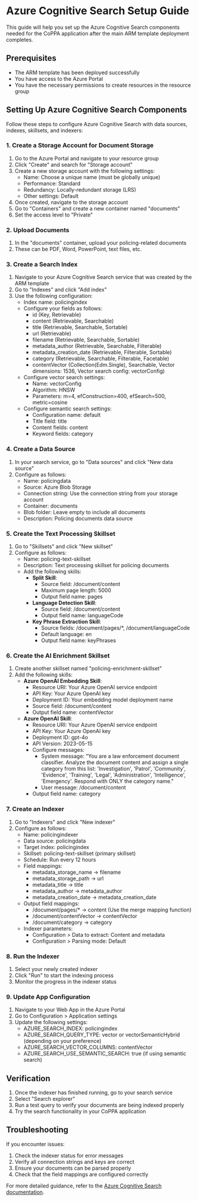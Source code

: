 # Azure Cognitive Search Setup Guide

This guide will help you set up the Azure Cognitive Search components needed for the CoPPA application after the main ARM template deployment completes.

## Prerequisites

- The ARM template has been deployed successfully
- You have access to the Azure Portal
- You have the necessary permissions to create resources in the resource group

## Setting Up Azure Cognitive Search Components

Follow these steps to configure Azure Cognitive Search with data sources, indexes, skillsets, and indexers:

### 1. Create a Storage Account for Document Storage

1. Go to the Azure Portal and navigate to your resource group
2. Click "Create" and search for "Storage account"
3. Create a new storage account with the following settings:
   - Name: Choose a unique name (must be globally unique)
   - Performance: Standard
   - Redundancy: Locally-redundant storage (LRS)
   - Other settings: Default
4. Once created, navigate to the storage account
5. Go to "Containers" and create a new container named "documents"
6. Set the access level to "Private"

### 2. Upload Documents

1. In the "documents" container, upload your policing-related documents
2. These can be PDF, Word, PowerPoint, text files, etc.

### 3. Create a Search Index

1. Navigate to your Azure Cognitive Search service that was created by the ARM template
2. Go to "Indexes" and click "Add index"
3. Use the following configuration:
   - Index name: policingindex
   - Configure your fields as follows:
     - id (Key, Retrievable)
     - content (Retrievable, Searchable)
     - title (Retrievable, Searchable, Sortable)
     - url (Retrievable)
     - filename (Retrievable, Searchable, Sortable)
     - metadata_author (Retrievable, Searchable, Filterable)
     - metadata_creation_date (Retrievable, Filterable, Sortable)
     - category (Retrievable, Searchable, Filterable, Facetable)
     - contentVector (Collection(Edm.Single), Searchable, Vector dimensions: 1536, Vector search config: vectorConfig)
   - Configure vector search settings:
     - Name: vectorConfig
     - Algorithm: HNSW
     - Parameters: m=4, efConstruction=400, efSearch=500, metric=cosine
   - Configure semantic search settings:
     - Configuration name: default
     - Title field: title
     - Content fields: content
     - Keyword fields: category

### 4. Create a Data Source

1. In your search service, go to "Data sources" and click "New data source"
2. Configure as follows:
   - Name: policingdata
   - Source: Azure Blob Storage
   - Connection string: Use the connection string from your storage account
   - Container: documents
   - Blob folder: Leave empty to include all documents
   - Description: Policing documents data source

### 5. Create the Text Processing Skillset

1. Go to "Skillsets" and click "New skillset"
2. Configure as follows:
   - Name: policing-text-skillset
   - Description: Text processing skillset for policing documents
   - Add the following skills:
     - **Split Skill**:
       - Source field: /document/content
       - Maximum page length: 5000
       - Output field name: pages
     - **Language Detection Skill**:
       - Source field: /document/content
       - Output field name: languageCode
     - **Key Phrase Extraction Skill**:
       - Source fields: /document/pages/*, /document/languageCode
       - Default language: en
       - Output field name: keyPhrases

### 6. Create the AI Enrichment Skillset

1. Create another skillset named "policing-enrichment-skillset"
2. Add the following skills:
   - **Azure OpenAI Embedding Skill**:
     - Resource URI: Your Azure OpenAI service endpoint
     - API Key: Your Azure OpenAI key
     - Deployment ID: Your embedding model deployment name
     - Source field: /document/content
     - Output field name: contentVector
   - **Azure OpenAI Skill**:
     - Resource URI: Your Azure OpenAI service endpoint
     - API Key: Your Azure OpenAI key
     - Deployment ID: gpt-4o
     - API Version: 2023-05-15
     - Configure messages:
       - System message: "You are a law enforcement document classifier. Analyze the document content and assign a single category from this list: 'Investigation', 'Patrol', 'Community', 'Evidence', 'Training', 'Legal', 'Administration', 'Intelligence', 'Emergency'. Respond with ONLY the category name."
       - User message: /document/content
     - Output field name: category

### 7. Create an Indexer

1. Go to "Indexers" and click "New indexer"
2. Configure as follows:
   - Name: policingindexer
   - Data source: policingdata
   - Target index: policingindex
   - Skillset: policing-text-skillset (primary skillset)
   - Schedule: Run every 12 hours
   - Field mappings:
     - metadata_storage_name → filename
     - metadata_storage_path → url
     - metadata_title → title
     - metadata_author → metadata_author
     - metadata_creation_date → metadata_creation_date
   - Output field mappings:
     - /document/pages/* → content (Use the merge mapping function)
     - /document/contentVector → contentVector
     - /document/category → category
   - Indexer parameters:
     - Configuration > Data to extract: Content and metadata
     - Configuration > Parsing mode: Default

### 8. Run the Indexer

1. Select your newly created indexer
2. Click "Run" to start the indexing process
3. Monitor the progress in the indexer status

### 9. Update App Configuration

1. Navigate to your Web App in the Azure Portal
2. Go to Configuration > Application settings
3. Update the following settings:
   - AZURE_SEARCH_INDEX: policingindex
   - AZURE_SEARCH_QUERY_TYPE: vector or vectorSemanticHybrid (depending on your preference)
   - AZURE_SEARCH_VECTOR_COLUMNS: contentVector
   - AZURE_SEARCH_USE_SEMANTIC_SEARCH: true (if using semantic search)

## Verification

1. Once the indexer has finished running, go to your search service
2. Select "Search explorer"
3. Run a test query to verify your documents are being indexed properly
4. Try the search functionality in your CoPPA application

## Troubleshooting

If you encounter issues:

1. Check the indexer status for error messages
2. Verify all connection strings and keys are correct
3. Ensure your documents can be parsed properly
4. Check that the field mappings are configured correctly

For more detailed guidance, refer to the [Azure Cognitive Search documentation](https://learn.microsoft.com/en-us/azure/search/).
